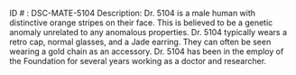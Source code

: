 ID # : DSC-MATE-5104
Description: Dr. 5104 is a male human with distinctive orange stripes on their face. This is believed to be a genetic anomaly unrelated to any anomalous properties. Dr. 5104 typically wears a retro cap, normal glasses, and a Jade earring. They can often be seen wearing a gold chain as an accessory. Dr. 5104 has been in the employ of the Foundation for several years working as a doctor and researcher.